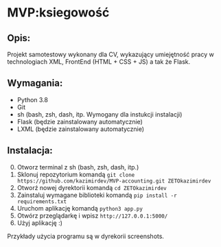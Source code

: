 # MVP:ksiegowość

## Opis:

Projekt samotestowy wykonany dla CV, wykazujący umiejętność pracy w technologiach XML, FrontEnd (HTML + CSS + JS) a tak że Flask.

## Wymagania:

- Python 3.8
- Git
- sh (bash, zsh, dash, itp. Wymogany dla instukcji instalacji)
- Flask (będzie zainstalowany automatycznie)
- LXML (będzie zainstalowany automatycznie)

## Instalacja:

0. Otworz terminal z sh (bash, zsh, dash, itp.)
1. Sklonuj repozytorium komandą ```git clone https://github.com/kazimirdev/MVP-accounting.git ZETOkazimirdev```
2. Otworź nowej dyrektorii komandą ```cd ZETOkazimirdev```
3. Zainstaluj wymagane biblioteki komandą ```pip install -r requirements.txt```
4. Uruchom aplikację komandą ```python3 app.py```
5. Otwórz przeglądarkę i wpisz ```http://127.0.0.1:5000/```
6. Użyj aplikację :)

Przykłady użycia programu są w dyrekorii screenshots.

